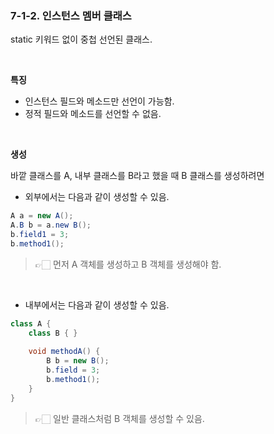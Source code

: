 ### 7-1-2. 인스턴스 멤버 클래스

static 키워드 없이 중첩 선언된 클래스. 

<br>

**특징**

- 인스턴스 필드와 메소드만 선언이 가능함.
- 정적 필드와 메소드를 선언할 수 없음.

<br>

**생성**

바깥 클래스를 A, 내부 클래스를 B라고 했을 때 B 클래스를 생성하려면

- 외부에서는 다음과 같이 생성할 수 있음.

```java
A a = new A();
A.B b = a.new B();
b.field1 = 3;
b.method1();
```

> 👉🏻 먼저 A 객체를 생성하고 B 객체를 생성해야 함.

<br>


- 내부에서는 다음과 같이 생성할 수 있음.

```java
class A {
	class B { }
	
	void methodA() {
		B b = new B();
		b.field = 3;
		b.method1();
	}
}
```

> 👉🏻 일반 클래스처럼 B 객체를 생성할 수 있음.